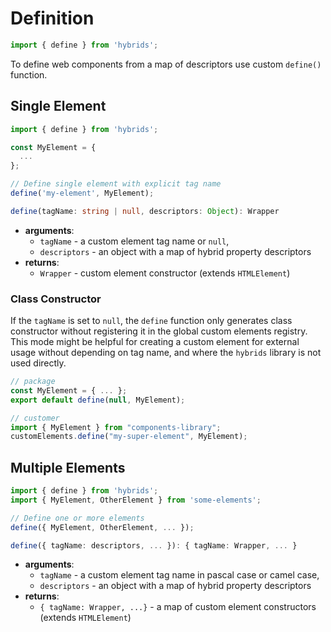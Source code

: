 # Definition

```javascript
import { define } from 'hybrids';
```

To define web components from a map of descriptors use custom `define()` function.

## Single Element

```javascript
import { define } from 'hybrids';

const MyElement = {
  ...
};

// Define single element with explicit tag name
define('my-element', MyElement);
```

```typescript
define(tagName: string | null, descriptors: Object): Wrapper
```

* **arguments**:
  * `tagName` - a custom element tag name or `null`,
  * `descriptors` - an object with a map of hybrid property descriptors
* **returns**:
  * `Wrapper` - custom element constructor (extends `HTMLElement`)

### Class Constructor

If the `tagName` is set to `null`, the `define` function only generates class constructor without registering it in the global custom elements registry. This mode might be helpful for creating a custom element for external usage without depending on tag name, and where the `hybrids` library is not used directly.

```javascript
// package
const MyElement = { ... };
export default define(null, MyElement);

// customer
import { MyElement } from "components-library";
customElements.define("my-super-element", MyElement);
```

## Multiple Elements

```javascript
import { define } from 'hybrids';
import { MyElement, OtherElement } from 'some-elements';

// Define one or more elements
define({ MyElement, OtherElement, ... });
```

```typescript
define({ tagName: descriptors, ... }): { tagName: Wrapper, ... }
```

* **arguments**:
  * `tagName` - a custom element tag name in pascal case or camel case,
  * `descriptors` - an object with a map of hybrid property descriptors
* **returns**:
  * `{ tagName: Wrapper, ...}` - a map of custom element constructors (extends `HTMLElement`)